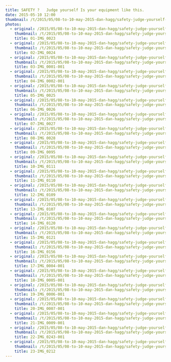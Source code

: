 ```yaml
---
title: SAFETY ?   Judge yourself Is your equipment like this.
date: 2015-05-10 12:00
thumbnail: /t/2015/05/08-to-10-may-2015-dan-hagg/safety-judge-yourself-is-your-equipment-like-this/01-img_0023.jpg
photos:
  - original: /2015/05/08-to-10-may-2015-dan-hagg/safety-judge-yourself-is-your-equipment-like-this/01-img_0023.jpg
    thumbnail: /t/2015/05/08-to-10-may-2015-dan-hagg/safety-judge-yourself-is-your-equipment-like-this/01-img_0023.jpg
    title: 01-IMG_0023
  - original: /2015/05/08-to-10-may-2015-dan-hagg/safety-judge-yourself-is-your-equipment-like-this/02-img_0024.jpg
    thumbnail: /t/2015/05/08-to-10-may-2015-dan-hagg/safety-judge-yourself-is-your-equipment-like-this/02-img_0024.jpg
    title: 02-IMG_0024
  - original: /2015/05/08-to-10-may-2015-dan-hagg/safety-judge-yourself-is-your-equipment-like-this/03-img_0001-001.jpg
    thumbnail: /t/2015/05/08-to-10-may-2015-dan-hagg/safety-judge-yourself-is-your-equipment-like-this/03-img_0001-001.jpg
    title: 03-IMG_0001-001
  - original: /2015/05/08-to-10-may-2015-dan-hagg/safety-judge-yourself-is-your-equipment-like-this/04-img_0002-001.jpg
    thumbnail: /t/2015/05/08-to-10-may-2015-dan-hagg/safety-judge-yourself-is-your-equipment-like-this/04-img_0002-001.jpg
    title: 04-IMG_0002-001
  - original: /2015/05/08-to-10-may-2015-dan-hagg/safety-judge-yourself-is-your-equipment-like-this/05-img_0025.jpg
    thumbnail: /t/2015/05/08-to-10-may-2015-dan-hagg/safety-judge-yourself-is-your-equipment-like-this/05-img_0025.jpg
    title: 05-IMG_0025
  - original: /2015/05/08-to-10-may-2015-dan-hagg/safety-judge-yourself-is-your-equipment-like-this/06-img_0026.jpg
    thumbnail: /t/2015/05/08-to-10-may-2015-dan-hagg/safety-judge-yourself-is-your-equipment-like-this/06-img_0026.jpg
    title: 06-IMG_0026
  - original: /2015/05/08-to-10-may-2015-dan-hagg/safety-judge-yourself-is-your-equipment-like-this/07-img_0027.jpg
    thumbnail: /t/2015/05/08-to-10-may-2015-dan-hagg/safety-judge-yourself-is-your-equipment-like-this/07-img_0027.jpg
    title: 07-IMG_0027
  - original: /2015/05/08-to-10-may-2015-dan-hagg/safety-judge-yourself-is-your-equipment-like-this/08-img_0028.jpg
    thumbnail: /t/2015/05/08-to-10-may-2015-dan-hagg/safety-judge-yourself-is-your-equipment-like-this/08-img_0028.jpg
    title: 08-IMG_0028
  - original: /2015/05/08-to-10-may-2015-dan-hagg/safety-judge-yourself-is-your-equipment-like-this/09-img_0095.jpg
    thumbnail: /t/2015/05/08-to-10-may-2015-dan-hagg/safety-judge-yourself-is-your-equipment-like-this/09-img_0095.jpg
    title: 09-IMG_0095
  - original: /2015/05/08-to-10-may-2015-dan-hagg/safety-judge-yourself-is-your-equipment-like-this/10-img_0111.jpg
    thumbnail: /t/2015/05/08-to-10-may-2015-dan-hagg/safety-judge-yourself-is-your-equipment-like-this/10-img_0111.jpg
    title: 10-IMG_0111
  - original: /2015/05/08-to-10-may-2015-dan-hagg/safety-judge-yourself-is-your-equipment-like-this/11-img_0110.jpg
    thumbnail: /t/2015/05/08-to-10-may-2015-dan-hagg/safety-judge-yourself-is-your-equipment-like-this/11-img_0110.jpg
    title: 11-IMG_0110
  - original: /2015/05/08-to-10-may-2015-dan-hagg/safety-judge-yourself-is-your-equipment-like-this/12-img_0109.jpg
    thumbnail: /t/2015/05/08-to-10-may-2015-dan-hagg/safety-judge-yourself-is-your-equipment-like-this/12-img_0109.jpg
    title: 12-IMG_0109
  - original: /2015/05/08-to-10-may-2015-dan-hagg/safety-judge-yourself-is-your-equipment-like-this/13-img_0107.jpg
    thumbnail: /t/2015/05/08-to-10-may-2015-dan-hagg/safety-judge-yourself-is-your-equipment-like-this/13-img_0107.jpg
    title: 13-IMG_0107
  - original: /2015/05/08-to-10-may-2015-dan-hagg/safety-judge-yourself-is-your-equipment-like-this/14-img_0120.jpg
    thumbnail: /t/2015/05/08-to-10-may-2015-dan-hagg/safety-judge-yourself-is-your-equipment-like-this/14-img_0120.jpg
    title: 14-IMG_0120
  - original: /2015/05/08-to-10-may-2015-dan-hagg/safety-judge-yourself-is-your-equipment-like-this/15-img_0121.jpg
    thumbnail: /t/2015/05/08-to-10-may-2015-dan-hagg/safety-judge-yourself-is-your-equipment-like-this/15-img_0121.jpg
    title: 15-IMG_0121
  - original: /2015/05/08-to-10-may-2015-dan-hagg/safety-judge-yourself-is-your-equipment-like-this/16-img_0156.jpg
    thumbnail: /t/2015/05/08-to-10-may-2015-dan-hagg/safety-judge-yourself-is-your-equipment-like-this/16-img_0156.jpg
    title: 16-IMG_0156
  - original: /2015/05/08-to-10-may-2015-dan-hagg/safety-judge-yourself-is-your-equipment-like-this/17-img_0004-001.jpg
    thumbnail: /t/2015/05/08-to-10-may-2015-dan-hagg/safety-judge-yourself-is-your-equipment-like-this/17-img_0004-001.jpg
    title: 17-IMG_0004-001
  - original: /2015/05/08-to-10-may-2015-dan-hagg/safety-judge-yourself-is-your-equipment-like-this/18-img_0005-001.jpg
    thumbnail: /t/2015/05/08-to-10-may-2015-dan-hagg/safety-judge-yourself-is-your-equipment-like-this/18-img_0005-001.jpg
    title: 18-IMG_0005-001
  - original: /2015/05/08-to-10-may-2015-dan-hagg/safety-judge-yourself-is-your-equipment-like-this/19-img_0006-001.jpg
    thumbnail: /t/2015/05/08-to-10-may-2015-dan-hagg/safety-judge-yourself-is-your-equipment-like-this/19-img_0006-001.jpg
    title: 19-IMG_0006-001
  - original: /2015/05/08-to-10-may-2015-dan-hagg/safety-judge-yourself-is-your-equipment-like-this/20-img_0007-001.jpg
    thumbnail: /t/2015/05/08-to-10-may-2015-dan-hagg/safety-judge-yourself-is-your-equipment-like-this/20-img_0007-001.jpg
    title: 20-IMG_0007-001
  - original: /2015/05/08-to-10-may-2015-dan-hagg/safety-judge-yourself-is-your-equipment-like-this/21-img_0009-001.jpg
    thumbnail: /t/2015/05/08-to-10-may-2015-dan-hagg/safety-judge-yourself-is-your-equipment-like-this/21-img_0009-001.jpg
    title: 21-IMG_0009-001
  - original: /2015/05/08-to-10-may-2015-dan-hagg/safety-judge-yourself-is-your-equipment-like-this/22-img_0243-001.jpg
    thumbnail: /t/2015/05/08-to-10-may-2015-dan-hagg/safety-judge-yourself-is-your-equipment-like-this/22-img_0243-001.jpg
    title: 22-IMG_0243-001
  - original: /2015/05/08-to-10-may-2015-dan-hagg/safety-judge-yourself-is-your-equipment-like-this/23-img_0212.jpg
    thumbnail: /t/2015/05/08-to-10-may-2015-dan-hagg/safety-judge-yourself-is-your-equipment-like-this/23-img_0212.jpg
    title: 23-IMG_0212
---
```

